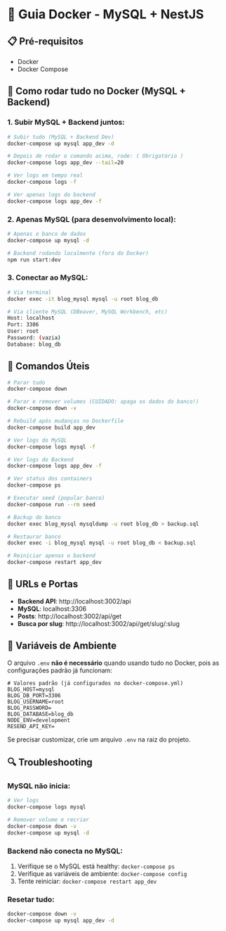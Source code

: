 # 🐳 Guia Docker - MySQL + NestJS

## 📋 Pré-requisitos

- Docker
- Docker Compose

## 🚀 Como rodar tudo no Docker (MySQL + Backend)

### 1. **Subir MySQL + Backend juntos:**

```bash
# Subir tudo (MySQL + Backend Dev)
docker-compose up mysql app_dev -d

# Depois de rodar o comando acima, rode: ( Obrigatório )
docker-compose logs app_dev --tail=20

# Ver logs em tempo real
docker-compose logs -f

# Ver apenas logs do backend
docker-compose logs app_dev -f
```

### 2. **Apenas MySQL (para desenvolvimento local):**

```bash
# Apenas o banco de dados
docker-compose up mysql -d

# Backend rodando localmente (fora do Docker)
npm run start:dev
```

### 3. **Conectar ao MySQL:**

```bash
# Via terminal
docker exec -it blog_mysql mysql -u root blog_db

# Via cliente MySQL (DBeaver, MySQL Workbench, etc)
Host: localhost
Port: 3306
User: root
Password: (vazia)
Database: blog_db
```
## 🔧 Comandos Úteis

```bash
# Parar tudo
docker-compose down

# Parar e remover volumes (CUIDADO: apaga os dados do banco!)
docker-compose down -v

# Rebuild após mudanças no Dockerfile
docker-compose build app_dev

# Ver logs do MySQL
docker-compose logs mysql -f

# Ver logs do Backend
docker-compose logs app_dev -f

# Ver status dos containers
docker-compose ps

# Executar seed (popular banco)
docker-compose run --rm seed

# Backup do banco
docker exec blog_mysql mysqldump -u root blog_db > backup.sql

# Restaurar banco
docker exec -i blog_mysql mysql -u root blog_db < backup.sql

# Reiniciar apenas o backend
docker-compose restart app_dev
```

## 🎯 URLs e Portas

- **Backend API**: http://localhost:3002/api
- **MySQL**: localhost:3306
- **Posts**: http://localhost:3002/api/get
- **Busca por slug**: http://localhost:3002/api/get/slug/:slug

## 📝 Variáveis de Ambiente

O arquivo `.env` **não é necessário** quando usando tudo no Docker, pois as configurações padrão já funcionam:

```env
# Valores padrão (já configurados no docker-compose.yml)
BLOG_HOST=mysql
BLOG_DB_PORT=3306
BLOG_USERNAME=root
BLOG_PASSWORD=
BLOG_DATABASE=blog_db
NODE_ENV=development
RESEND_API_KEY=
```

Se precisar customizar, crie um arquivo `.env` na raiz do projeto.

## 🔍 Troubleshooting

### MySQL não inicia:

```bash
# Ver logs
docker-compose logs mysql

# Remover volume e recriar
docker-compose down -v
docker-compose up mysql -d
```

### Backend não conecta no MySQL:

1. Verifique se o MySQL está healthy: `docker-compose ps`
2. Verifique as variáveis de ambiente: `docker-compose config`
3. Tente reiniciar: `docker-compose restart app_dev`

### Resetar tudo:

```bash
docker-compose down -v
docker-compose up mysql app_dev -d
```

